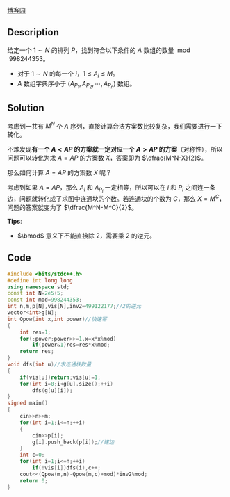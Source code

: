 [博客园](https://www.cnblogs.com/lnwhl/p/16800943.html)

## Description
给定一个 $1\sim N$ 的排列 $P$，找到符合以下条件的 $A$ 数组的数量 $\bmod 998244353$。
- 对于 $1\sim N$ 的每一个 $i$，$1\le A_i\le M$。
- $A$ 数组字典序小于 $(A_{P_1},A_{P_2},\cdots,A_{P_n})$ 数组。

## Solution
考虑到一共有 $M^N$ 个 $A$ 序列，直接计算合法方案数比较复杂，我们需要进行一下转化。

不难发现**有一个 $A<AP$ 的方案就一定对应一个 $A>AP$ 的方案**（对称性），所以问题可以转化为求 $A=AP$ 的方案数 $X$，答案即为 $\dfrac{M^N-X}{2}$。

那么如何计算 $A=AP$ 的方案数 $X$ 呢？

考虑到如果 $A=AP$，那么 $A_i$ 和 $A_{P_i}$ 一定相等，所以可以在 $i$ 和 $P_i$ 之间连一条边，问题就转化成了求图中连通块的个数。若连通块的个数为 $C$，那么 $X=M^C$，问题的答案就变为了 $\dfrac{M^N-M^C}{2}$。

**Tips**:
- $\bmod$ 意义下不能直接除 $2$，需要乘 $2$ 的逆元。

## Code
```cpp
#include <bits/stdc++.h>
#define int long long
using namespace std;
const int N=2e5+5;
const int mod=998244353;
int n,m,p[N],vis[N],inv2=499122177;//2的逆元 
vector<int>g[N];
int Qpow(int x,int power)//快速幂 
{
	int res=1;
	for(;power;power>>=1,x=x*x%mod)
		if(power&1)res=res*x%mod;
	return res;
}
void dfs(int u)//求连通块数量 
{
	if(vis[u])return;vis[u]=1;
	for(int i=0;i<g[u].size();++i)
		dfs(g[u][i]);
}
signed main()
{
	cin>>n>>m;
	for(int i=1;i<=n;++i)
	{
		cin>>p[i];
		g[i].push_back(p[i]);//建边 
	}
	int c=0;
	for(int i=1;i<=n;++i)
		if(!vis[i])dfs(i),c++;
	cout<<(Qpow(m,n)-Qpow(m,c)+mod)*inv2%mod;
	return 0;
}
```